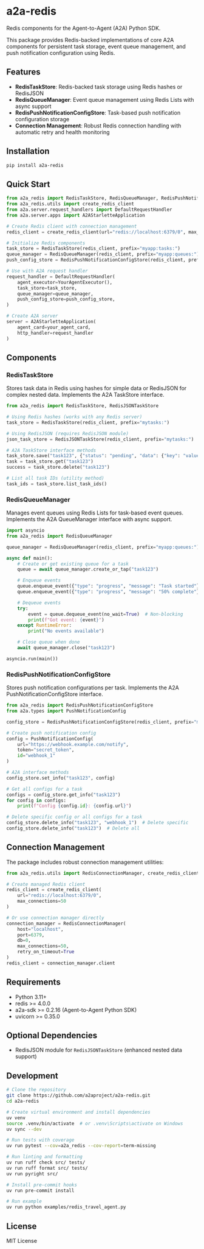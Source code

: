 # a2a-redis

Redis components for the Agent-to-Agent (A2A) Python SDK.

This package provides Redis-backed implementations of core A2A components for persistent task storage, event queue management, and push notification configuration using Redis.

## Features

- **RedisTaskStore**: Redis-backed task storage using Redis hashes or RedisJSON
- **RedisQueueManager**: Event queue management using Redis Lists with async support
- **RedisPushNotificationConfigStore**: Task-based push notification configuration storage
- **Connection Management**: Robust Redis connection handling with automatic retry and health monitoring

## Installation

```bash
pip install a2a-redis
```

## Quick Start

```python
from a2a_redis import RedisTaskStore, RedisQueueManager, RedisPushNotificationConfigStore
from a2a_redis.utils import create_redis_client
from a2a.server.request_handlers import DefaultRequestHandler
from a2a.server.apps import A2AStarletteApplication

# Create Redis client with connection management
redis_client = create_redis_client(url="redis://localhost:6379/0", max_connections=50)

# Initialize Redis components
task_store = RedisTaskStore(redis_client, prefix="myapp:tasks:")
queue_manager = RedisQueueManager(redis_client, prefix="myapp:queues:")
push_config_store = RedisPushNotificationConfigStore(redis_client, prefix="myapp:push:")

# Use with A2A request handler
request_handler = DefaultRequestHandler(
    agent_executor=YourAgentExecutor(),
    task_store=task_store,
    queue_manager=queue_manager,
    push_config_store=push_config_store,
)

# Create A2A server
server = A2AStarletteApplication(
    agent_card=your_agent_card,
    http_handler=request_handler
)
```

## Components

### RedisTaskStore

Stores task data in Redis using hashes for simple data or RedisJSON for complex nested data. Implements the A2A TaskStore interface.

```python
from a2a_redis import RedisTaskStore, RedisJSONTaskStore

# Using Redis hashes (works with any Redis server)
task_store = RedisTaskStore(redis_client, prefix="mytasks:")

# Using RedisJSON (requires RedisJSON module)
json_task_store = RedisJSONTaskStore(redis_client, prefix="mytasks:")

# A2A TaskStore interface methods
task_store.save("task123", {"status": "pending", "data": {"key": "value"}})
task = task_store.get("task123")
success = task_store.delete("task123")

# List all task IDs (utility method)
task_ids = task_store.list_task_ids()
```

### RedisQueueManager

Manages event queues using Redis Lists for task-based event queues. Implements the A2A QueueManager interface with async support.

```python
import asyncio
from a2a_redis import RedisQueueManager

queue_manager = RedisQueueManager(redis_client, prefix="myapp:queues:")

async def main():
    # Create or get existing queue for a task
    queue = await queue_manager.create_or_tap("task123")

    # Enqueue events
    queue.enqueue_event({"type": "progress", "message": "Task started"})
    queue.enqueue_event({"type": "progress", "message": "50% complete"})

    # Dequeue events
    try:
        event = queue.dequeue_event(no_wait=True)  # Non-blocking
        print(f"Got event: {event}")
    except RuntimeError:
        print("No events available")

    # Close queue when done
    await queue_manager.close("task123")

asyncio.run(main())
```

### RedisPushNotificationConfigStore

Stores push notification configurations per task. Implements the A2A PushNotificationConfigStore interface.

```python
from a2a_redis import RedisPushNotificationConfigStore
from a2a.types import PushNotificationConfig

config_store = RedisPushNotificationConfigStore(redis_client, prefix="myapp:push:")

# Create push notification config
config = PushNotificationConfig(
    url="https://webhook.example.com/notify",
    token="secret_token",
    id="webhook_1"
)

# A2A interface methods
config_store.set_info("task123", config)

# Get all configs for a task
configs = config_store.get_info("task123")
for config in configs:
    print(f"Config {config.id}: {config.url}")

# Delete specific config or all configs for a task
config_store.delete_info("task123", "webhook_1")  # Delete specific
config_store.delete_info("task123")  # Delete all
```

## Connection Management

The package includes robust connection management utilities:

```python
from a2a_redis.utils import RedisConnectionManager, create_redis_client

# Create managed Redis client
redis_client = create_redis_client(
    url="redis://localhost:6379/0",
    max_connections=50
)

# Or use connection manager directly
connection_manager = RedisConnectionManager(
    host="localhost",
    port=6379,
    db=0,
    max_connections=50,
    retry_on_timeout=True
)
redis_client = connection_manager.client
```

## Requirements

- Python 3.11+
- redis >= 4.0.0
- a2a-sdk >= 0.2.16 (Agent-to-Agent Python SDK)
- uvicorn >= 0.35.0

## Optional Dependencies

- RedisJSON module for `RedisJSONTaskStore` (enhanced nested data support)

## Development

```bash
# Clone the repository
git clone https://github.com/a2aproject/a2a-redis.git
cd a2a-redis

# Create virtual environment and install dependencies
uv venv
source .venv/bin/activate  # or .venv\Scripts\activate on Windows
uv sync --dev

# Run tests with coverage
uv run pytest --cov=a2a_redis --cov-report=term-missing

# Run linting and formatting
uv run ruff check src/ tests/
uv run ruff format src/ tests/
uv run pyright src/

# Install pre-commit hooks
uv run pre-commit install

# Run example
uv run python examples/redis_travel_agent.py
```

## License

MIT License
